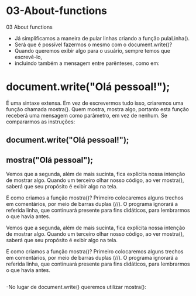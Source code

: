 # 03-About-functions
03 About functions

- Já simplificamos a maneira de pular linhas criando a função pulaLinha(). 
-  Será que é possível fazermos o mesmo com o document.write()?
-  Quando queremos exibir algo para o usuário, sempre temos que escrevê-lo,
-   incluindo também a mensagem entre parênteses, como em:
 # document.write("Olá pessoal!");
 
 
É uma sintaxe extensa. Em vez de escrevermos tudo isso,
criaremos uma função chamada mostra().
Quem mostra, mostra algo, portanto esta função receberá uma mensagem como parâmetro, 
em vez de nenhum. Se compararmos as instruções:


 ## document.write("Olá pessoal!");

## mostra("Olá pessoal");

Vemos que a segunda, além de mais sucinta, 
fica explícita nossa intenção de mostrar algo.
Quando um terceiro olhar nosso código, ao ver mostra(), 
saberá que seu propósito é exibir algo na tela.

E como criamos a função mostra()?
Primeiro colocaremos alguns trechos em comentários, por meio de barras duplas (//).
O programa ignorará a referida linha, que continuará presente para fins didáticos,
para lembrarmos o que havia antes.

Vemos que a segunda, além de mais sucinta, fica explícita nossa intenção de mostrar algo.
Quando um terceiro olhar nosso código,
ao ver mostra(), saberá que seu propósito é exibir algo na tela.

E como criamos a função mostra()? 
Primeiro colocaremos alguns trechos em comentários,
por meio de barras duplas (//). 
O programa ignorará a referida linha, 
que continuará presente para fins didáticos, para lembrarmos o que havia antes.

## <meta charset="UTF-8">

<script>

    function pulaLinha() {

        document.write("<br>");
        document.write("<br>");

}

var ano = 2016;

// document.write("Flávio tem " + (ano - 1977) + " anos");

pulaLinha();

// document.write("Joaquim tem " + (ano - 1996) + " anos");

pulaLinha();

ano = 2017;

// document.write("Barney tem " + (ano - 1976) + " anos");
// document.write("Olá pessoal!");

</script>
-No lugar de document.write() queremos utilizar mostra():
